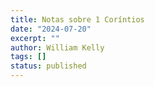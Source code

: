```yaml
---
title: Notas sobre 1 Coríntios
date: "2024-07-20"
excerpt: ""
author: William Kelly
tags: []
status: published
---
```

